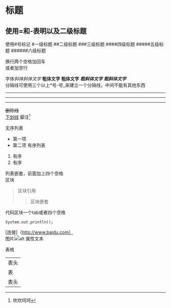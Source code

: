 标题
=
使用=和-表明以及二级标题
-
使用#号标记
#一级标题
##二级标题
###三级标题
####四级标题
#####五级标题
######六级标题

换行两个空格加回车  
或者加空行

字体*斜体*_斜体文字_ **粗体文字** __粗体文字__ ***粗斜体文字***
___粗斜体文字___  
分隔线可使用三个以上*号-号_来建立一个分隔线，中间不能有其他东西
___
***
---
~~删除线~~  
<u>下划线</u>
脚注[^对文本的说明]  
[^对文本的说明]:坎坎坷坷

无序列表  
* 第一项
* 第二项
有序列表  
1. 有序
2. 有序

列表嵌套，前面加上四个空格  
区块
>区块引用
>>区块嵌套

代码区块一个tab或者四个空格  

    System.out.println();
    
[连接]（http://www.baidu.com）  
图片![alt 属性文本](地址)

表格  
<table>
    <tr><td>表头</td></tr>    
    <tr><td>表</td></tr>    
    <tr><td>表头</td></tr>    
</table>












